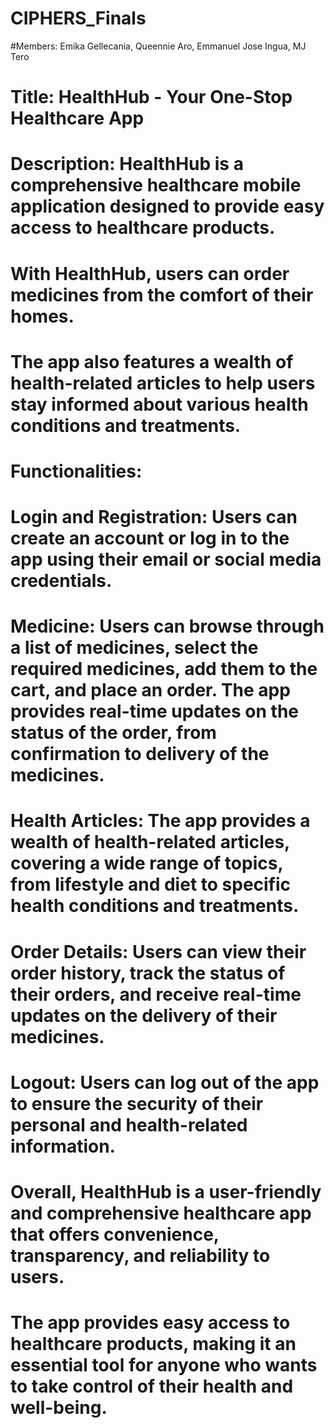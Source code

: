 # CIPHERS_Finals

#Members: Emika Gellecania, Queennie Aro, Emmanuel Jose Ingua, MJ Tero

# Title: HealthHub - Your One-Stop Healthcare App
# Description: HealthHub is a comprehensive healthcare mobile application designed to provide easy access to healthcare products. 
  # With HealthHub, users can order medicines from the comfort of their homes. 
  # The app also features a wealth of health-related articles to help users stay informed about various health conditions and treatments.

# Functionalities:

  # Login and Registration: Users can create an account or log in to the app using their email or social media credentials.

  # Medicine: Users can browse through a list of medicines, select the required medicines, add them to the cart, and place an order. The app provides real-time updates on the status of the order, from confirmation to delivery of the medicines.

   # Health Articles: The app provides a wealth of health-related articles, covering a wide range of topics, from lifestyle and diet to specific health conditions and treatments.

   # Order Details: Users can view their order history, track the status of their orders, and receive real-time updates on the delivery of their medicines.
   
   # Logout: Users can log out of the app to ensure the security of their personal and health-related information.


# Overall, HealthHub is a user-friendly and comprehensive healthcare app that offers convenience, transparency, and reliability to users. 
  # The app provides easy access to healthcare products, making it an essential tool for anyone who wants to take control of their health and well-being.
